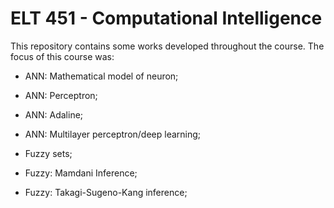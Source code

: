 # ELT 451 - Computational Intelligence

This repository contains some works developed throughout the course. The focus of this course was:

- ANN: Mathematical model of neuron;

- ANN: Perceptron;

- ANN: Adaline;

- ANN: Multilayer perceptron/deep learning;

- Fuzzy sets;

- Fuzzy: Mamdani Inference;

- Fuzzy: Takagi-Sugeno-Kang inference;

